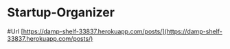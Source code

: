 # Startup-Organizer

#Url
[https://damp-shelf-33837.herokuapp.com/posts/](https://damp-shelf-33837.herokuapp.com/posts/)
